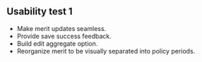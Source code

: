 ## Usability test 1
* Make merit updates seamless.
* Provide save success feedback.
* Build edit aggregate option.
* Reorganize merit to be visually separated into policy periods.